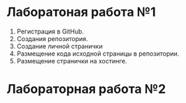 #  Лаборатоная работа №1 
1. Регистрация в GitHub.
2. Создания репозитория.
3. Создание личной странички
4. Размещение кода исходной страницы в репозитории.
5. Размещение странички на хостинге.
# Лабораторная работа №2
